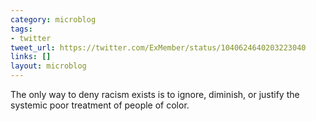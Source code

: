 ```yaml
---
category: microblog
tags:
- twitter
tweet_url: https://twitter.com/ExMember/status/1040624640203223040
links: []
layout: microblog
---
```

The only way to deny racism exists is to ignore, diminish, or justify the systemic poor treatment of people of color.
